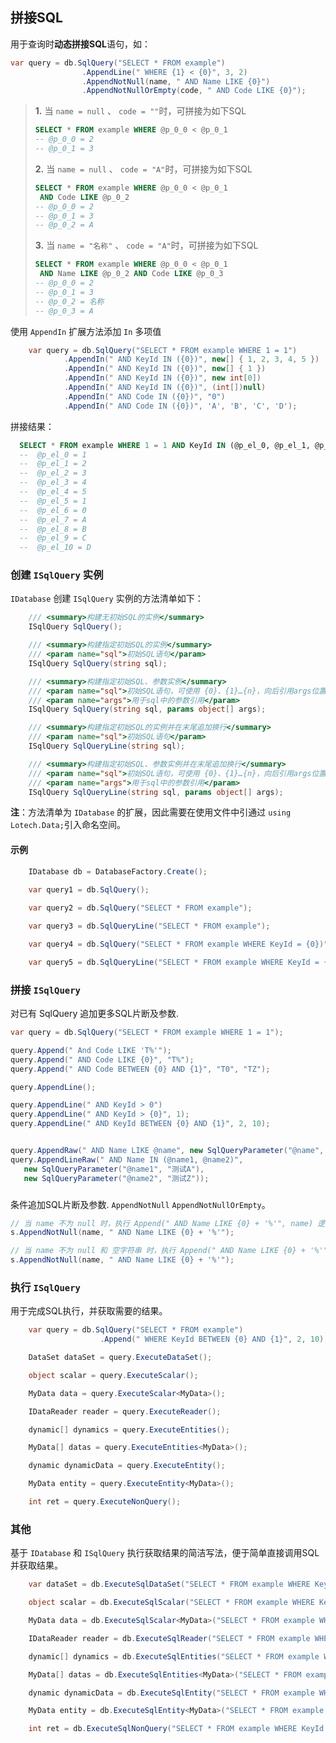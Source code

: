 ## 拼接SQL

用于查询时**动态拼接SQL**语句，如：
```csharp
var query = db.SqlQuery("SELECT * FROM example")
                .AppendLine(" WHERE {1} < {0}", 3, 2)
                .AppendNotNull(name, " AND Name LIKE {0}")
                .AppendNotNullOrEmpty(code, " AND Code LIKE {0}");
```
> **1.** 当 `name = null` 、 `code = ""`时，可拼接为如下SQL
>```sql
>SELECT * FROM example WHERE @p_0_0 < @p_0_1
> -- @p_0_0 = 2
> -- @p_0_1 = 3
>```
> **2.** 当 `name = null` 、 `code = "A"`时，可拼接为如下SQL
> ```sql
> SELECT * FROM example WHERE @p_0_0 < @p_0_1
>  AND Code LIKE @p_0_2
> -- @p_0_0 = 2
> -- @p_0_1 = 3
> -- @p_0_2 = A
> ```
> **3.**  当 `name = "名称"` 、 `code = "A"`时，可拼接为如下SQL
> ```sql
> SELECT * FROM example WHERE @p_0_0 < @p_0_1
>  AND Name LIKE @p_0_2 AND Code LIKE @p_0_3
> -- @p_0_0 = 2
> -- @p_0_1 = 3
> -- @p_0_2 = 名称
> -- @p_0_3 = A
> ```

  使用 `AppendIn` 扩展方法添加 `In` 多项值
```csharp
    var query = db.SqlQuery("SELECT * FROM example WHERE 1 = 1")
            .AppendIn(" AND KeyId IN ({0})", new[] { 1, 2, 3, 4, 5 })
            .AppendIn(" AND KeyId IN ({0})", new[] { 1 })
            .AppendIn(" AND KeyId IN ({0})", new int[0])
            .AppendIn(" AND KeyId IN ({0})", (int[])null)
            .AppendIn(" AND Code IN ({0})", "0")
            .AppendIn(" AND Code IN ({0})", 'A', 'B', 'C', 'D');
```
拼接结果：
```sql
  SELECT * FROM example WHERE 1 = 1 AND KeyId IN (@p_el_0, @p_el_1, @p_el_2, @p_el_3, @p_el_4) AND KeyId (@p_el_5) AND Code IN (@p_el_6) AND Code IN (@p_el_7, @p_el_8, @p_el_9, @p_el_10)
  --  @p_el_0 = 1
  --  @p_el_1 = 2
  --  @p_el_2 = 3
  --  @p_el_3 = 4
  --  @p_el_4 = 5
  --  @p_el_5 = 1
  --  @p_el_6 = 0
  --  @p_el_7 = A
  --  @p_el_8 = B
  --  @p_el_9 = C
  --  @p_el_10 = D
```

### **创建 `ISqlQuery` 实例**

`IDatabase` 创建 `ISqlQuery` 实例的方法清单如下：

```csharp
    /// <summary>构建无初始SQL的实例</summary>
    ISqlQuery SqlQuery();

    /// <summary>构建指定初始SQL的实例</summary>
    /// <param name="sql">初始SQL语句</param>
    ISqlQuery SqlQuery(string sql);

    /// <summary>构建指定初始SQL、参数实例</summary>
    /// <param name="sql">初始SQL语句，可使用 {0}、{1}…{n}，向后引用args位置上的参数值</param>
    /// <param name="args">用于sql中的参数引用</param>
    ISqlQuery SqlQuery(string sql, params object[] args);

    /// <summary>构建指定初始SQL的实例并在末尾追加换行</summary>
    /// <param name="sql">初始SQL语句</param>
    ISqlQuery SqlQueryLine(string sql);

    /// <summary>构建指定初始SQL、参数实例并在末尾追加换行</summary>
    /// <param name="sql">初始SQL语句，可使用 {0}、{1}…{n}，向后引用args位置上的参数值</param>
    /// <param name="args">用于sql中的参数引用</param>
    ISqlQuery SqlQueryLine(string sql, params object[] args);
```
**注**：方法清单为 `IDatabase` 的扩展，因此需要在使用文件中引通过 `using Lotech.Data;`引入命名空间。

#### 示例
```csharp
    IDatabase db = DatabaseFactory.Create();
    
    var query1 = db.SqlQuery();

    var query2 = db.SqlQuery("SELECT * FROM example");

    var query3 = db.SqlQueryLine("SELECT * FROM example");

    var query4 = db.SqlQuery("SELECT * FROM example WHERE KeyId = {0})", 1);

    var query5 = db.SqlQueryLine("SELECT * FROM example WHERE KeyId = {0})", 1);
```

### **拼接 `ISqlQuery`**
  对已有 SqlQuery 追加更多SQL片断及参数.
```csharp
var query = db.SqlQuery("SELECT * FROM example WHERE 1 = 1");

query.Append(" And Code LIKE 'T%'");
query.Append(" AND Code LIKE {0}", "T%");
query.Append(" AND Code BETWEEN {0} AND {1}", "T0", "TZ");

query.AppendLine();

query.AppendLine(" AND KeyId > 0")
query.AppendLine(" AND KeyId > {0}", 1);
query.AppendLine(" AND KeyId BETWEEN {0} AND {1}", 2, 10);


query.AppendRaw(" AND Name LIKE @name", new SqlQueryParameter("@name", "测试%"));
query.AppendLineRaw(" AND Name IN (@name1, @name2)", 
   new SqlQueryParameter("@name1", "测试A"),
   new SqlQueryParameter("@name2", "测试Z"));
```
###

   条件追加SQL片断及参数. `AppendNotNull` `AppendNotNullOrEmpty`。

```csharp
// 当 name 不为 null 时，执行 Append(" AND Name LIKE {0} + '%'", name) 逻辑
s.AppendNotNull(name, " AND Name LIKE {0} + '%'");

// 当 name 不为 null 和 空字符串 时，执行 Append(" AND Name LIKE {0} + '%'", name) 逻辑
s.AppendNotNull(name, " AND Name LIKE {0} + '%'");
```


### **执行 `ISqlQuery`**
  用于完成SQL执行，并获取需要的结果。

```csharp
    var query = db.SqlQuery("SELECT * FROM example")
                    .Append(" WHERE KeyId BETWEEN {0} AND {1}", 2, 10);

    DataSet dataSet = query.ExecuteDataSet();

    object scalar = query.ExecuteScalar();

    MyData data = query.ExecuteScalar<MyData>();

    IDataReader reader = query.ExecuteReader();

    dynamic[] dynamics = query.ExecuteEntities();

    MyData[] datas = query.ExecuteEntities<MyData>();

    dynamic dynamicData = query.ExecuteEntity();

    MyData entity = query.ExecuteEntity<MyData>();

    int ret = query.ExecuteNonQuery();
```

### 其他
  基于 `IDatabase` 和 `ISqlQuery` 执行获取结果的简洁写法，便于简单直接调用SQL并获取结果。

```csharp
    var dataSet = db.ExecuteSqlDataSet("SELECT * FROM example WHERE KeyId BETWEEN {0} AND {1}", 2, 10);

    object scalar = db.ExecuteSqlScalar("SELECT * FROM example WHERE KeyId BETWEEN {0} AND {1}", 2, 10);

    MyData data = db.ExecuteSqlScalar<MyData>("SELECT * FROM example WHERE KeyId BETWEEN {0} AND {1}", 2, 10);

    IDataReader reader = db.ExecuteSqlReader("SELECT * FROM example WHERE KeyId BETWEEN {0} AND {1}", 2, 10);

    dynamic[] dynamics = db.ExecuteSqlEntities("SELECT * FROM example WHERE KeyId BETWEEN {0} AND {1}", 2, 10);

    MyData[] datas = db.ExecuteSqlEntities<MyData>("SELECT * FROM example WHERE KeyId BETWEEN {0} AND {1}", 2, 10);

    dynamic dynamicData = db.ExecuteSqlEntity("SELECT * FROM example WHERE KeyId BETWEEN {0} AND {1}", 2, 10);

    MyData entity = db.ExecuteSqlEntity<MyData>("SELECT * FROM example WHERE KeyId BETWEEN {0} AND {1}", 2, 10);

    int ret = db.ExecuteSqlNonQuery("SELECT * FROM example WHERE KeyId BETWEEN {0} AND {1}", 2, 10);
```
